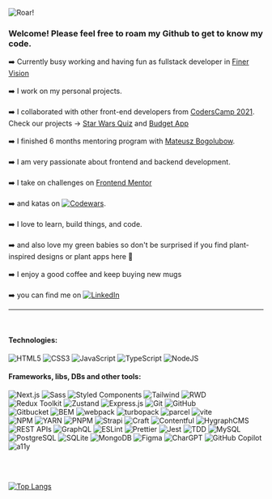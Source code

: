 ![Roar!](https://user-images.githubusercontent.com/46648993/201482022-056c5394-8519-4802-a1c9-928128045b30.jpeg)

### Welcome! Please feel free to roam my Github to get to know my code.

:arrow_right: Currently busy working and having fun as fullstack developer in [Finer Vision](https://finervision.com)<br><br>
:arrow_right: I work on my personal projects. <br><br>
:arrow_right: I collaborated with other front-end developers from [CodersCamp 2021](https://github.com/CodersCamp2021). <br> Check our projects -> [Star Wars Quiz](https://github.com/axseinga/coderscamp_mo_projekt1) and [Budget App](https://github.com/m-ossolinski/coderscamp_2021_spa_project_2)<br><br>
:arrow_right: I finished 6 months mentoring program with [Mateusz Bogolubow](https://devmentor.pl/). <br><br>
:arrow_right: I am very passionate about frontend and backend development. <br><br>
:arrow_right: I take on challenges on [Frontend Mentor](https://www.frontendmentor.io/profile/axseinga) <br><br>
:arrow_right: and katas on [![Codewars](https://img.shields.io/badge/Codewars-B1361E?style=for-the-badge&logo=codewars&logoColor=grey)](https://www.codewars.com/users/axseinga). <br><br>
:arrow_right: I love to learn, build things, and code. <br><br>
:arrow_right: and also love my green babies so don't be surprised if you find plant-inspired designs or plant apps here :green_heart: <br><br>
:arrow_right: I enjoy a good coffee and keep buying new mugs <br><br>
:arrow_right: you can find me on [![LinkedIn](https://img.shields.io/badge/linkedin-%230077B5.svg?style=for-the-badge&logo=linkedin&logoColor=white)](https://www.linkedin.com/in/agnieszka-urbanowicz-051147151/)

---

<br>

#### Technologies: <br>
![HTML5](https://img.shields.io/badge/html5-%23E34F26.svg?style=for-the-badge&logo=html5&logoColor=white)
![CSS3](https://img.shields.io/badge/css3-%231572B6.svg?style=for-the-badge&logo=css3&logoColor=white)
![JavaScript](https://img.shields.io/badge/javascript-%23323330.svg?style=for-the-badge&logo=javascript&logoColor=%23F7DF1E)
![TypeScript](https://img.shields.io/badge/typescript-%23007ACC.svg?style=for-the-badge&logo=typescript&logoColor=white)
![NodeJS](https://img.shields.io/badge/node.js-6DA55F?style=for-the-badge&logo=node.js&logoColor=white) <br>
#### Frameworks, libs, DBs and other tools: <be>

![Next.js](https://img.shields.io/badge/Next.js-5DB655?style=for-the-badge&labelColor=white)
![Sass](https://img.shields.io/badge/Sass-5DB655?style=for-the-badge&labelColor=white)
![Styled Components](https://img.shields.io/badge/Styled_Components-5DB655?style=for-the-badge&labelColor=white)
![Tailwind](https://img.shields.io/badge/Tailwind-5DB655?style=for-the-badge&labelColor=white)
![RWD](https://img.shields.io/badge/RWD-5DB655?style=for-the-badge&labelColor=white) <br>
![Redux Toolkit](https://img.shields.io/badge/Redux_Toolkit-5DB655?style=for-the-badge&labelColor=white)
![Zustand](https://img.shields.io/badge/Zustand-5DB655?style=for-the-badge&labelColor=white)
![Express.js](https://img.shields.io/badge/Express.js-5DB655?style=for-the-badge&labelColor=white)
![Git](https://img.shields.io/badge/Git-5DB655?style=for-the-badge&labelColor=white)
![GitHub](https://img.shields.io/badge/GitHub-5DB655?style=for-the-badge&labelColor=white)<br>
![Gitbucket](https://img.shields.io/badge/Gitbucket-5DB655?style=for-the-badge&labelColor=white)
![BEM](https://img.shields.io/badge/BEM-5DB655?style=for-the-badge&labelColor=white)
![webpack](https://img.shields.io/badge/webpack-5DB655?style=for-the-badge&labelColor=white)
![turbopack](https://img.shields.io/badge/turbopack-5DB655?style=for-the-badge&labelColor=white)
![parcel](https://img.shields.io/badge/parcel-5DB655?style=for-the-badge&labelColor=white)
![vite](https://img.shields.io/badge/vite-5DB655?style=for-the-badge&labelColor=white) <br>
![NPM](https://img.shields.io/badge/NPM-5DB655?style=for-the-badge&labelColor=white)
![YARN](https://img.shields.io/badge/YARN-5DB655?style=for-the-badge&labelColor=white)
![PNPM](https://img.shields.io/badge/PNPM-5DB655?style=for-the-badge&labelColor=white)
![Strapi](https://img.shields.io/badge/Strapi-5DB655?style=for-the-badge&labelColor=white)
![Craft](https://img.shields.io/badge/Craft-5DB655?style=for-the-badge&labelColor=white)
![Contentful](https://img.shields.io/badge/Contentful-5DB655?style=for-the-badge&labelColor=white)
![HygraphCMS](https://img.shields.io/badge/HygraphCMS-5DB655?style=for-the-badge&labelColor=white)
![REST APIs](https://img.shields.io/badge/REST_APIs-5DB655?style=for-the-badge&labelColor=white)
![GraphQL](https://img.shields.io/badge/GraphQL-5DB655?style=for-the-badge&labelColor=white)
![ESLint](https://img.shields.io/badge/ESLint-5DB655?style=for-the-badge&labelColor=white)
![Prettier](https://img.shields.io/badge/Prettier-5DB655?style=for-the-badge&labelColor=white)
![Jest](https://img.shields.io/badge/Jest-5DB655?style=for-the-badge&labelColor=white)
![TDD](https://img.shields.io/badge/TDD-5DB655?style=for-the-badge&labelColor=white)
![MySQL](https://img.shields.io/badge/MySQL-5DB655?style=for-the-badge&labelColor=white)
![PostgreSQL](https://img.shields.io/badge/PostgreSQL-5DB655?style=for-the-badge&labelColor=white)
![SQLite](https://img.shields.io/badge/SQLite-5DB655?style=for-the-badge&labelColor=white)
![MongoDB](https://img.shields.io/badge/MongoDB-5DB655?style=for-the-badge&labelColor=white)
![Figma](https://img.shields.io/badge/Figma-5DB655?style=for-the-badge&labelColor=white)
![CharGPT](https://img.shields.io/badge/CharGPT-5DB655?style=for-the-badge&labelColor=white)
![GitHub Copilot](https://img.shields.io/badge/GitHub_Copilot-5DB655?style=for-the-badge&labelColor=white)
![a11y](https://img.shields.io/badge/a11y-5DB655?style=for-the-badge&labelColor=white)




<br><br>

[![Top Langs](https://github-readme-stats.vercel.app/api/top-langs/?username=axseinga&layout=compact)](https://github.com/axseinga/github-readme-stats) 
